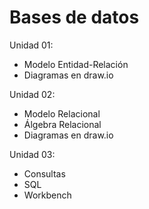 # Bases de datos

Unidad 01:
- Modelo Entidad-Relación
- Diagramas en draw.io

Unidad 02:
- Modelo Relacional
- Álgebra Relacional
- Diagramas en draw.io

Unidad 03:
- Consultas
- SQL
- Workbench
